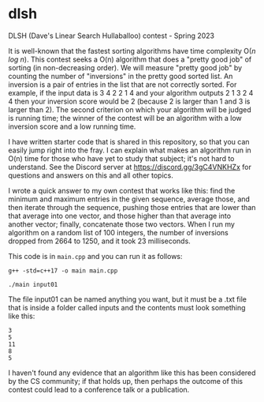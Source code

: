 # dlsh
DLSH (Dave's Linear Search Hullaballoo) contest - Spring 2023

It is well-known that the fastest sorting algorithms have time complexity O(*n log n*). This contest seeks a O(n) algorithm that does a "pretty good job" of sorting (in non-decreasing order). We will measure "pretty good job" by counting the number of "inversions" in the pretty good sorted list. An inversion is a pair of entries in the list that are not correctly sorted. For example, if the input data is 3 4 2 2 1 4 and your algorithm outputs 2 1 3 2 4 4 then your inversion score would be 2 (because 2 is larger than 1 and 3 is larger than 2). The second criterion on which your algorithm will be judged is running time; the winner of the contest will be an algorithm with a low inversion score and a low running time. 

I have written starter code that is shared in this repository, so that you can easily jump right into the fray. I can explain what makes an algorithm run in O(n) time for those who have yet to study that subject; it's not hard to understand. See the Discord server at https://discord.gg/3gC4VNKHZx for questions and answers on this and all other topics.

I wrote a quick answer to my own contest that works like this: find the minimum and maximum entries in the given sequence, average those, and then iterate through the sequence, pushing those entries that are lower than that average into one vector, and those higher than that average into another vector; finally, concatenate those two vectors. When I run my algorithm on a random list of 100 integers, the number of inversions dropped from 2664 to 1250, and it took 23 milliseconds. 

This code is in `main.cpp` and you can run it as follows:

```
g++ -std=c++17 -o main main.cpp

./main input01
```

The file input01 can be named anything you want, but it must be a .txt file that is inside a folder called inputs and the contents must look something like this:

```
3
5
11
8
5
```

I haven't found any evidence that an algorithm like this has been considered by the CS community; if that holds up, then perhaps the outcome of this contest could lead to a conference talk or a publication.

